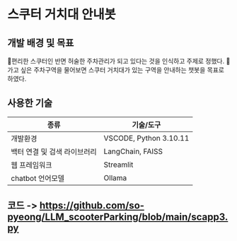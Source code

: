 # 스쿠터 거치대 안내봇

## 개발 배경 및 목표
🛴편리한 스쿠터인 반면 허술한 주차관리가 되고 있다는 것을 인식하고 주제로 정했다.
🛴가고 싶은 주차구역을 물어보면 스쿠터 거치대가 있는 구역을 안내하는 챗봇을 목표로 하였다. 

## 사용한 기술
|종류|기술/도구|
|-----|-------|
|개발환경|VSCODE, Python 3.10.11|
|백터 연결 및 검색 라이브러리|LangChain, FAISS|
|웹 프레임워크|Streamlit|
|chatbot 언어모델|Ollama|

## 코드 -> https://github.com/so-pyeong/LLM_scooterParking/blob/main/scapp3.py
